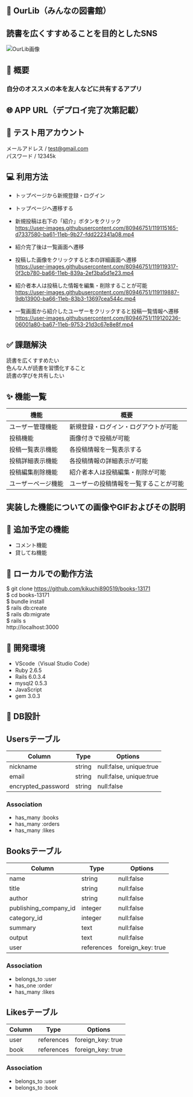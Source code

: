 ## 📖 OurLib（みんなの図書館）
## 読書を広くすすめることを目的としたSNS

![OurLib画像](https://user-images.githubusercontent.com/80946751/119113266-e44f6500-ba5f-11eb-9fa6-bd3a017da556.jpeg)

## 📝 概要
### 自分のオススメの本を友人などに共有するアプリ

## 🌐 APP URL（デプロイ完了次第記載）

## 🤖 テスト用アカウント
メールアドレス / test@gmail.com  
パスワード / 12345k

## 💻 利用方法
- トップページから新規登録・ログイン
- トップページへ遷移する
- 新規投稿は右下の「紹介」ボタンをクリック  
https://user-images.githubusercontent.com/80946751/119115165-d7337580-ba61-11eb-9b27-fdd222341a08.mp4

- 紹介完了後は一覧画面へ遷移
- 投稿した画像をクリックすると本の詳細画面へ遷移  
https://user-images.githubusercontent.com/80946751/119119317-0f3cb780-ba66-11eb-839a-2ef3ba5d1e23.mp4

- 紹介者本人は投稿した情報を編集・削除することが可能  
https://user-images.githubusercontent.com/80946751/119119887-9db13900-ba66-11eb-83b3-13697cea544c.mp4

- 一覧画面から紹介したユーザーをクリックすると投稿一覧情報へ遷移  
https://user-images.githubusercontent.com/80946751/119120236-06001a80-ba67-11eb-9753-21d3c67e8e8f.mp4

## ✅ 課題解決  
読書を広くすすめたい  
色んな人が読書を習慣化すること  
読書の学びを共有したい

## ✨ 機能一覧
|       機能        |                 概要                       |
|------------------|--------------------------------------------|
| ユーザー管理機能    | 新規登録・ログイン・ログアウトが可能             |
| 投稿機能           | 画像付きで投稿が可能                          |
| 投稿一覧表示機能    | 各投稿情報を一覧表示する                       |
| 投稿詳細表示機能    | 各投稿情報の詳細表示が可能                     |
| 投稿編集削除機能    | 紹介者本人は投稿編集・削除が可能                |
| ユーザーページ機能   | ユーザーの投稿情報を一覧することが可能          |

## 実装した機能についての画像やGIFおよびその説明

## 🎁 追加予定の機能
- コメント機能  
- 貸してね機能

## 🚥 ローカルでの動作方法
$ git clone https://github.com/kikuchi890519/books-13171  
$ cd books-13171  
$ bundle install  
$ rails db:create  
$ rails db:migrate  
$ rails s  
http://localhost:3000  

## 👀 開発環境
- VScode（Visual Studio Code）
- Ruby 2.6.5
- Rails 6.0.3.4
- mysql2 0.5.3
- JavaScript
- gem 3.0.3

## 💭 DB設計
## Usersテーブル

|Column                |Type   |Options                |
|----------------------|-------|-----------------------|
|nickname              |string |null:false, unique:true|
|email                 |string |null:false, unique:true|
|encrypted_password    |string |null:false             |

### Association
- has_many :books
- has_many :orders
- has_many :likes

## Booksテーブル
|Column                |Type       |Options          |
|----------------------|-----------|-----------------|
|name                  |string     |null:false       |
|title                 |string     |null:false       |
|author                |string     |null:false       |
|publishing_company_id |integer    |null:false       |
|category_id           |integer    |null:false       |
|summary               |text       |null:false       |
|output                |text       |null:false       |
|user                  |references |foreign_key: true|

### Association
- belongs_to :user
- has_one    :order
- has_many :likes

## Likesテーブル
|Column         |Type         |Options          |
|---------------|-------------|-----------------|
|user           |references   |foreign_key: true|
|book           |references   |foreign_key: true|

### Association
- belongs_to    :user
- belongs_to    :book